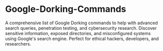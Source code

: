 # Google-Dorking-Commands
A comprehensive list of Google Dorking commands to help with advanced search queries, penetration testing, and cybersecurity research. Discover sensitive information, exposed directories, and misconfigured systems using Google's search engine. Perfect for ethical hackers, developers, and researchers.
